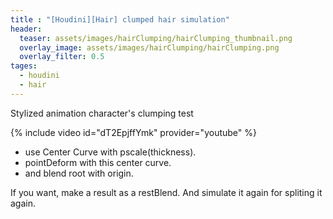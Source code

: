 ```yaml
---
title : "[Houdini][Hair] clumped hair simulation"
header:
  teaser: assets/images/hairClumping/hairClumping_thumbnail.png
  overlay_image: assets/images/hairClumping/hairClumping.png
  overlay_filter: 0.5
tages:
  - houdini
  - hair
---
```


Stylized animation character's clumping test  

{% include video id="dT2EpjffYmk" provider="youtube" %}

- use Center Curve with pscale(thickness).
- pointDeform with this center curve.
- and blend root with origin.  

If you want, make a result as a restBlend. 
And simulate it again for spliting it again.
